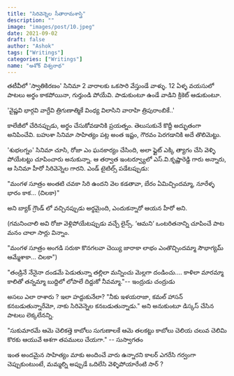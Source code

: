 ```yaml
---
title: "సిరివెన్నెల సీతారామశాస్త్రి"
description: ""
image: "images/post/10.jpeg"
date: 2021-09-02
draft: false
author: "Ashok"
tags: ["Writings"]
categories: ["Writings"]
name: "అశోక్ విశ్వనాథ"
---
```


తటీవీలో 'స్వాతికిరణం' సినిమా 2 వారాలకు ఒకసారి వేస్తుండే వాళ్ళు. 12 ఏళ్ళ వయసులో పాటలు అర్థం కాకపోయినా, గుర్తుండి పోయేవి. పాడుకుంటూ ఉండే వాడిని క్రికెట్ ఆడుకుంటూ.

'వైష్ణవి భార్గవి వాగ్దేవి త్రిగుణాత్మికే
 వింధ్య విలాసిని వారాహి త్రిపురాంబికే..'

కాలేజీలో చేరినప్పుడు, అర్థం చేసుకోవడానికి ప్రయత్నం. తెలుసుకునే కొద్దీ అద్భుతంగా అనిపించేవి.
బహుశా సినిమా సాహిత్యం పట్ల అంత ఇష్టం, గౌరవం పెరగడానికి అదే తొలిమెట్టు.

'శుభలగ్నం' సినిమా చూసి, రోజా ఎం ఘనకార్యం చేసింది, అలా ఫ్లైట్ ఎక్కి త్యాగం చేసి వెళ్ళి పోయేటట్టు చూపించారు అనుకున్నా. ఆ తర్వాత ఇంటర్వ్యూలో ఎస్.వి.కృష్ణారెడ్డి గారు అన్నారు, ఆ సినిమా హీరో సిరివెన్నెల గారని. ఎండ్ టైటిల్స్ పడేటప్పుడు:

"మంగళ సూత్రం అంతటి చవకా
 సిరి ఉందని వెల కడతావా,
 బేరం ఏమిచ్చిందమ్మా,
 నూరేళ్ళ భారం కాక... (చిలకా)"  

అని బ్యాక్ గ్రౌండ్ లో వచ్చినప్పుడు అర్థమైంది, ఎందుకన్నారో ఆయన హీరో అని.

(గమనించాలి అవి రోజా వెళ్లిపోయేటప్పుడు వచ్చే లైన్స్. ‘ఆమని‘ ఒంటరితనాన్ని చూపించే పాట మనం చాలా సార్లు విన్నాం.

"మంగళ సూత్రం అంగడి సరుకా
  కొనగలవా చెయ్యి జారాకా
  లాభం ఎంతొచ్చిందమ్మా
  సౌభాగ్యమ్ ఆమ్మేశాకా... చిలకా")

"తండ్రినే నేనైనా దండమే పెడుతున్నా
 తల్లిలా మన్నించు మెల్లగా దండించు....
 కాళిలా మారమ్మా కాలితో తన్నమ్మా
 బుద్దిలో లోపాలే దిద్దుకో నీవమ్మా."-- ఇంద్రుడు చంద్రుడు

అసలు ఎలా రాశారు ? ఇలా హద్దుకునేలా? "నీకు ఇళయరాజా, కమల్ హాసన్ కనబడుతున్నారేమో, నాకు సిరివెన్నెల కనబడుతున్నాడు." అని అనుకుంటూ డిస్కస్ చేసిన పాటలు లెక్కలేనన్ని.

"సుకుమారమే ఆమె చెలికత్తె కాబోలు
 సుగుణాలకే ఆమె తలకట్టు కాబోలు
 చెలియ చలువ చెలిమి కొరకు
 ఆయువే ఆశగా తపములు చేయగా." -- సుస్వాగతం

ఇంత అందమైన సాహిత్యం మాకు అందించే వారు ఉన్నారని కాలర్ ఎగరేసి గర్వంగా చెప్పుకుంటుంటే, మమ్మల్ని అప్పుడే ఒదిలేసి వెళ్ళిపోయారేంటి సార్ ?
